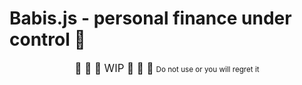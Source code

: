# Babis.js - personal finance under control 👀

<div align="center">
    <big>🚨 🚨 🚨 WIP 🚨 🚨 🚨</big> 
    <small>Do not use or you will regret it</small></center>
</div>

